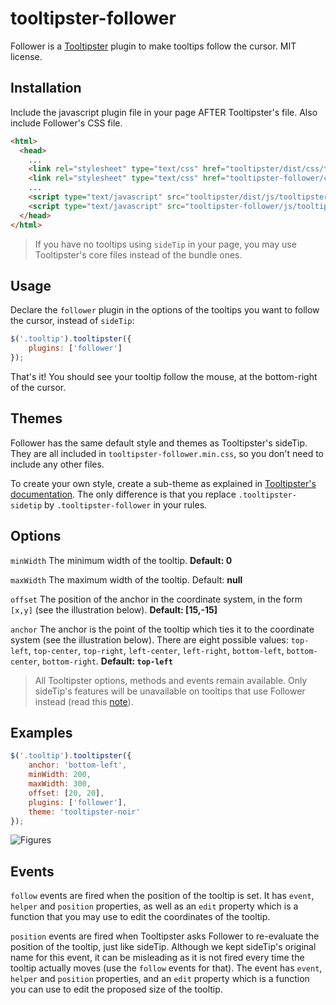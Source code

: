# tooltipster-follower

Follower is a [Tooltipster](http://iamceege.github.io/tooltipster/) plugin to make tooltips follow the cursor. MIT license.

Installation
------------

Include the javascript plugin file in your page AFTER Tooltipster's file. Also include Follower's CSS file.

```html
<html>
  <head>
    ...
    <link rel="stylesheet" type="text/css" href="tooltipster/dist/css/tooltipster.bundle.min.css" />
    <link rel="stylesheet" type="text/css" href="tooltipster-follower/css/tooltipster-follower.min.css" />
    ...
    <script type="text/javascript" src="tooltipster/dist/js/tooltipster.bundle.min.js"></script>
    <script type="text/javascript" src="tooltipster-follower/js/tooltipster-follower.min.js"></script>
  </head>
</html>
```

> If you have no tooltips using `sideTip` in your page, you may use Tooltipster's core files instead of the bundle ones.

Usage
-----

Declare the `follower` plugin in the options of the tooltips you want to follow the cursor, instead of `sideTip`:

```javascript
$('.tooltip').tooltipster({
    plugins: ['follower']
});
```

That's it! You should see your tooltip follow the mouse, at the bottom-right of the cursor.

Themes
------

Follower has the same default style and themes as Tooltipster's sideTip. They are all included in `tooltipster-follower.min.css`, so you don't need to include any other files.  

To create your own style, create a sub-theme as explained in [Tooltipster's documentation](http://iamceege.github.io/tooltipster/#styling). The only difference is that you replace `.tooltipster-sidetip` by `.tooltipster-follower` in your rules.

Options
-------

`minWidth` The minimum width of the tooltip. **Default: 0**

`maxWidth` The maximum width of the tooltip. Default: **null**

`offset` The position of the anchor in the coordinate system, in the form `[x,y]` (see the illustration below). **Default: [15,-15]**

`anchor` The anchor is the point of the tooltip which ties it to the coordinate system (see the illustration below). There are eight possible values: `top-left`, `top-center`, `top-right`, `left-center`, `left-right`, `bottom-left`, `bottom-center`, `bottom-right`. **Default: `top-left`**

> All Tooltipster options, methods and events remain available. Only sideTip's features will be unavailable on tooltips that use Follower instead (read this [note](http://iamceege.github.io/tooltipster/#plugins_sidetip)).

Examples
--------

```javascript
$('.tooltip').tooltipster({
	anchor: 'bottom-left',
    minWidth: 200,
    maxWidth: 300,
    offset: [20, 20],
    plugins: ['follower'],
    theme: 'tooltipster-noir'
});
```

![Figures](http://louisameline.github.io/tooltipster-follower/doc/figures.png)

Events
------

`follow` events are fired when the position of the tooltip is set. It has `event`, `helper` and `position` properties, as well as an `edit` property which is a function that you may use to edit the coordinates of the tooltip.

`position` events are fired when Tooltipster asks Follower to re-evaluate the position of the tooltip, just like sideTip. Although we kept sideTip's original name for this event, it can be misleading as it is not fired every time the tooltip actually moves (use the `follow` events for that). The event has `event`, `helper` and `position` properties, and an `edit` property which is a function you can use to edit the proposed size of the tooltip.